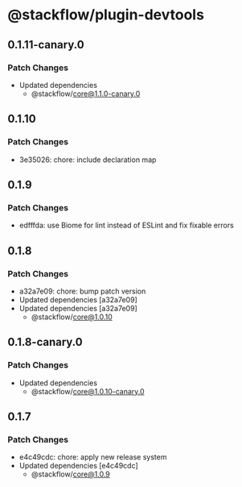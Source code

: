 # @stackflow/plugin-devtools

## 0.1.11-canary.0

### Patch Changes

- Updated dependencies
  - @stackflow/core@1.1.0-canary.0

## 0.1.10

### Patch Changes

- 3e35026: chore: include declaration map

## 0.1.9

### Patch Changes

- edfffda: use Biome for lint instead of ESLint and fix fixable errors

## 0.1.8

### Patch Changes

- a32a7e09: chore: bump patch version
- Updated dependencies [a32a7e09]
- Updated dependencies [a32a7e09]
  - @stackflow/core@1.0.10

## 0.1.8-canary.0

### Patch Changes

- Updated dependencies
  - @stackflow/core@1.0.10-canary.0

## 0.1.7

### Patch Changes

- e4c49cdc: chore: apply new release system
- Updated dependencies [e4c49cdc]
  - @stackflow/core@1.0.9
